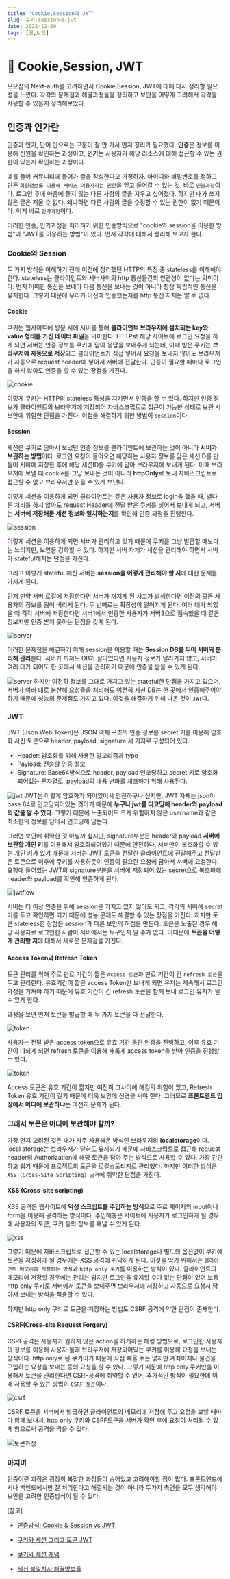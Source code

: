 ```yaml
---
title: 'Cookie,Session과 JWT'
slug: 쿠키-session과-jwt
date: 2022-12-09
tags: [웹,보안]
---
```


# 🔏 Cookie,Session, JWT

모으잡의 Next-auth를 고려하면서 Cookie,Session, JWT에 대해 다시 정리할 필요성을 느꼈다. 각각의 문제점과 해결과정들을 정리하고 보안을 어떻게 고려해서 각각을 사용할 수 있을지 정리해보았다.

## 인증과 인가란

인증과 인가, 단어 만으로는 구분이 잘 안 가서 먼저 정리가 필요했다. **인증**은 정보를 이용해 신원을 확인하는 과정이고, **인가**는 사용자가 해당 리소스에 대해 접근할 수 있는 권한이 있는지 확인하는 과정이다.

예를 들어 커뮤니티에 들어가 글을 작성한다고 가정하자. 아이디와 비밀번호를 정하고 만든 `회원정보를 이용해 서비스 이용자라는 권한`을 얻고 들어갈 수 있는 것, 바로 `인증과정`이다. 로그인 후에 마음에 들지 않는 다른 사람의 글을 지우고 싶어졌다. 하지만 내가 쓰지 않은 글은 지울 수 없다. 왜냐하면 다른 사람의 글을 수정할 수 있는 권한이 없기 때문이다. 이게 바로 `인가과정`이다.

이러한 인증, 인가과정을 처리하기 위한 인증방식으로 "cookie와 session을 이용한 방법"과 "JWT를 이용하는 방법"이 있다. 먼저 각각에 대해서 정리해 보고자 한다.

### Cookie와 Session

두 가지 방식을 이해하기 전에 이전에 정리했던 HTTP의 특징 중 stateless를 이해해야 한다. stateless는 클라이언트와 서버사이의 http 통신들간의 연관성이 없다는 의미이다. 먼저 어떠한 통신을 보내야 다음 통신을 보내는 것이 아니라 항상 독립적인 통신을 유지한다. 그렇기 때문에 우리가 이전에 인증했는지를 http 통신 자체는 알 수 없다.

#### Cookie

쿠키는 웹사이트에 방문 시에 서버를 통해 **클라이언트 브라우저에 설치되는 key와 value 형태를 가진 데이터 파일**을 의미한다. HTTP로 해당 사이트에 로그인 요청을 하게 되면 서버는 인증 정보를 쿠키에 담아 응답을 보내주게 되는데, 이때 받은 쿠키는 **브라우저에 자동으로 저장**되고 클라이언트가 직접 넣어서 요청을 보내지 않아도 브라우저가 자동으로 request header에 넣어서 서버에 전달한다. 인증이 필요할 때마다 로그인을 하지 않아도 인증을 할 수 있는 장점을 가진다.

![cookie](cookie.png)

이렇게 쿠키는 HTTP의 stateless 특성을 지키면서 인증을 할 수 있다. 하지만 인증 정보가 클라이언트의 브라우저에 저장되어 자바스크립트로 접근이 가능한 상태로 보관 시 보안에 위험한 단점을 가진다. 이점을 해결하기 위한 방법이 `session`이다.

#### Session

세션은 쿠키로 담아서 보냈던 인증 정보를 클라이언트에 보관하는 것이 아니라 **서버가 보관하는 방법**이다. 로그인 요청이 들어오면 해당하는 사용자 정보를 담은 세션ID를 만들어 서버에 저장한 후에 해당 세션ID를 쿠키에 담아 브라우저에 보내게 된다. 이때 브라우저에 보낼 때 cookie를 그냥 보내는 것이 아니라 **httpOnly**로 보내 자바스크립트로 접근할 수 없고 브라우저만 읽을 수 있게 보낸다.

이렇게 세션을 이용하게 되면 클라이언트는 같은 사용자 정보로 login을 했을 때, 별다른 처리를 하지 않아도 request Header에 전달 받은 쿠키를 넣어서 보내게 되고, 서버는 **서버에 저장해둔 세션 정보와 일치하는지**를 확인해 인증 과정을 진행한다.

![session](session.png)

이렇게 세션을 이용하게 되면 서버가 관리하고 있기 때문에 쿠키를 그냥 발급할 때보다는 느리지만, 보안을 강화할 수 있다. 하지만 서버 자체가 세션을 관리해야 하면서 서버가 stateful해지는 단점을 가진다.

그리고 이렇게 stateful 해진 서버는 **session을 어떻게 관리해야 할 지**에 대한 문제를 가지게 된다.

먼저 만약 서버 로컬에 저장한다면 서버가 꺼지게 된 사고가 발생한다면 이전의 모든 사용자의 정보를 잃어 버리게 된다. 두 번째로는 확장성이 떨어지게 된다. 여러 대가 되었을 때 각각 서버에 저장한다면 서버1에서 인증한 사용자가 서버3으로 접속했을 때 같은 정보지만 인증 받지 못하는 단점을 갖게 된다.

![server](server1.png)

이러한 문제점을 해결하기 위해 session을 이용할 때는 **Session DB를 두어 서버와 분리해 관리**한다. 서버가 꺼져도 DB가 살아있다면 사용자 정보가 날라가지 않고, 서버가 여러 대가 되어도 한 곳에서 세션을 관리하기 때문에 인증을 받을 수 있게 된다.

![server](server2.png)
하지만 여전히 정보를 그대로 가지고 있는 stateful한 단점을 가지고 있으며, 서버가 여러 대로 분산해 요청들을 처리해도 여전히 세션 DB는 한 곳에서 인증해주어야 하기 때문에 성능의 문제점도 가지고 있다. 이것을 해결하기 위해 나온 것이 `JWT`다.

### JWT

JWT (Json Web Token)은 JSON 객체 구조의 인증 정보를 secret 키를 이용해 암호화 시킨 토큰으로 header, payload, signature 세 가지로 구성되어 있다.

- Header: 암호화를 위해 사용한 알고리즘과 type
- Payload: 전송할 인증 정보
- Signature: Base64방식으로 header, payload 인코딩하고 secret 키로 암호화 되어있는 문자열로, payload의 내용 변화를 체크하기 위해 사용된다.

![jwt](jwt.png)
JWT는 이렇게 암호화가 되어있어서 안전하구나 싶지만, JWT 자체는 json이 base 64로 인코딩되어있는 것이기 때문에 **누구나 jwt를 디코딩해 header와 payload의 값을 알 수 있다**. 그렇기 때문에 노출되어도 크게 위험하지 않은 username과 같은 최소한의 정보를 담아서 인코딩해 담는다.

그러면 보안에 취약한 것 아닐까 싶지만, signature부분은 header와 payload **서버에 보관할 개인 키**를 이용해서 암호화되어있기 때문에 안전하다. 서버만이 복호화할 수 있는 개인 키가 있기 때문에 서버는 JWT 토큰을 전달한 클라이언트에 전달해주고 전달받은 토큰으로 이후에 쿠키를 사용하듯이 인증이 필요한 요청에 담아서 서버에 요청한다. 요청에 들어있는 JWT의 signature부분을 서버에 저장되어 있는 secret으로 복호화해 header와 payload를 확인해 인증하게 된다.

![jwtflow](jwtflow.webp)

서버는 더 이상 인증을 위해 session을 가지고 있지 않아도 되고, 각각의 서버에 secret 키를 두고 확인하면 되기 때문에 성능 문제도 해결할 수 있는 장점을 가진다. 하지만 토큰 stateless한 장점은 session과 다른 보안의 허점을 만든다. 토큰을 노출된 경우 해당 사용자로 로그인한 사람이 서버에서는 누구인지 알 수가 없다. 이때문에 **토큰을 어떻게 관리할 지**에 대해서 새로운 문제점을 가진다.

#### Access Token과 Refresh Token

토큰 관리를 위해 주로 만료 기간이 짧은 `Access 토큰`과 만료 기간이 긴 `refresh 토큰`을 두고 관리한다. 유효기간이 짧은 access Token만 보내게 되면 유저는 계속해서 로그인 과정을 거쳐야 하기 때문에 유효 기간이 긴 refresh 토큰을 함께 보내 로그인 유지가 될 수 있게 한다.

과정을 보면 먼저 토큰을 발급할 때 두 가지 토큰을 다 전달한다.

![token](token1.png)

사용자는 전달 받은 access token으로 유효 기간 동안 인증을 진행하고, 이후 유효 기간이 다되게 되면 refresh 토큰을 이용해 새롭게 access token을 받아 인증을 진행할 수 있다.

![token](token2.png)

Access 토큰은 유효 기간이 짧지만 여전히 그사이에 해킹의 위험이 있고, Refresh Token 유효 기간이 길기 때문에 더욱 보안에 신경을 써야 한다. 그러므로 **프론트엔드 입장에서 어디에 보관하냐**는 여전히 문제가 된다.

### 그래서 토큰은 어디에 보관해야 할까?

가장 먼저 고려된 것은 내가 자주 사용해온 방식인 브라우저의 **localstorage**이다. local storage는 브라우저가 닫혀도 유지되기 때문에 자바스크립트로 접근해 request header의 Authorization에 해당 토큰을 담아 주는 방식으로 사용할 수 있다. 가장 간단하고 쉽기 때문에 프로젝트의 토큰을 로컬스토리지로 관리했다. 하지만 이러한 방식은 ` XSS (Cross-Site Scripting) 공격`에 취약한 단점을 가진다.

#### XSS (Cross-site scripting)

XSS 공격은 웹사이트에 **악성 스크립트를 주입하는 방식**으로 주로 페이지의 input이나 form을 이용해 공격하는 방식이다. 주입해놓은 사이트에 사용자가 로그인하게 될 경우에 사용자의 토큰, 쿠키 등의 정보를 빼낼 수 있게 된다.

![xss](xss.png)

그렇기 때문에 자바스크립트로 접근할 수 있는 localstorage나 별도의 옵션없이 쿠키에 토큰을 저장하게 될 경우에는 XSS 공격에 취약하게 된다. 이것을 막기 위해서는 `클라이언트 메모리에 저장하는 방식`과 `http only 쿠키`를 이용하는 방식이 있다. 클라이언트의 메모리에 저장할 경우에는 관리는 쉽지만 로그인을 유지할 수가 없는 단점이 있어 보통 http only 쿠키로 서버에서 토큰을 보내주면 브라우저에 저장하고 자동으로 요청시 담아서 보내는 방식을 적용할 수 있다.

하지만 http only 쿠키로 토큰을 저장하는 방법도 CSRF 공격에 약한 단점이 존재한다.

#### CSRF(Cross-site Request Forgery)

CSRF공격은 사용자가 원하지 않은 action을 하게하는 해킹 방법으로, 로그인한 사용자의 정보를 이용해 사용자 몰래 브라우저에 저장되어있는 쿠키를 이용해 요청을 보내는 방식이다. http only로 된 쿠키이기 때문에 직접 빼올 수는 없지만 계좌이체나 물건을 구입하는 요청을 보내는 등의 요청을 할 수 있다. 그렇기 때문에 http only 쿠키만을 이용해서 토큰을 관리한다면 CSRF공격에 취약할 수 있어, 추가적인 방식이 필요한데 이때 사용할 수 있는 방법이 `CSRF 토큰`이다.

![csrf](csrf.png)

CSRF 토큰을 서버에서 발급하면 클라이언트의 메모리에 저장해 두고 요청을 보낼 때마다 함께 보내서, http only 쿠키와 CSRF토큰을 서버가 확인 후에 요청이 처리될 수 있게 함으로써 공격을 막을 수 있다.

![토큰과정](token과정.png)
### 마치며

인증이란 과정은 굉장히 복잡한 과정들이 숨어있고 고려해야할 점이 많다. 프론트엔드에서나 백엔드에서만 잘 처리한다고 해결되는 것이 아니라 두가지 측면을 모두 생각해야 보안을 고려한 인증방식이 될 수 있다.

[참고]

- [인증방식: Cookie & Session vs JWT](https://tecoble.techcourse.co.kr/post/2021-05-22-cookie-session-jwt/)

- [쿠키와 세션 그리고 토큰 JWT](https://velog.io/@gloom/%EC%BF%A0%ED%82%A4-%EC%99%80-%EC%84%B8%EC%85%98%EA%B7%B8%EB%A6%AC%EA%B3%A0%ED%86%A0%ED%81%B0JWT)

- [쿠키와 세션 개념](https://interconnection.tistory.com/74)

- [세션 불일치시 해결방법들](https://velog.io/@dailyzett/%EC%84%B8%EC%85%98-%EB%B6%88%EC%9D%BC%EC%B9%98-%EC%8B%9C-%ED%95%B4%EA%B2%B0-%EB%B0%A9%EB%B2%95%EB%93%A4)
